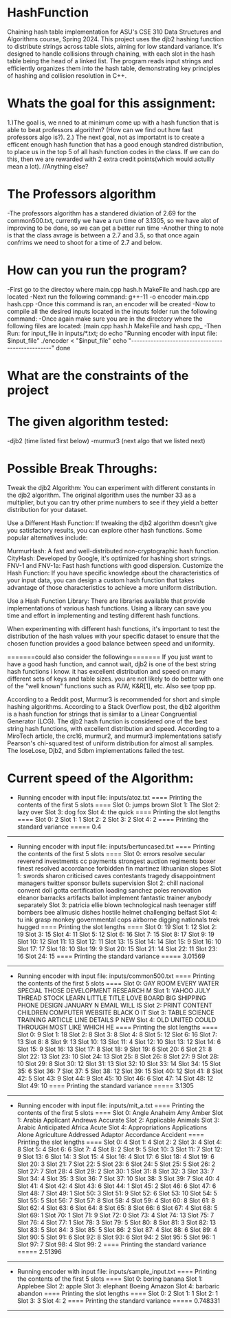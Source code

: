 # HashFunction
 Chaining hash table implementation for ASU's CSE 310 Data Structures and Algorithms course, Spring 2024. This project uses the djb2 hashing function to distribute strings across table slots, aiming for low standard variance. It's designed to handle collisions through chaining, with each slot in the hash table being the head of a linked list. The program reads input strings and efficiently organizes them into the hash table, demonstrating key principles of hashing and collision resolution in C++.

 # Whats the goal for this assignment:
1.)The goal is, we nned to at minimum come up with a hash function that is able to beat professors algorithm? (How can we find out how fast professors algo is?).
2.) The next goal, not as importatnt is to create a efficent enough hash function that has a good enough standred distribution, to place us in the top 5 of all hash function codes in the class. If we can do this, then we are rewarded with 2 extra credit points(which would actullly mean a lot).
//Anything else?

# The Professors algorithm
-The professors algorithm has a standered diviation of 2.69 for the common500.txt, currently we have a run time of 3.1305, so we have alot of improving to be done, so we can get a better run time
-Another thing to note is that the class avrage is between a 2.7 and 3.5, so that once again confrims we need to shoot for a time of 2.7 and below.

# How can you run the program?
-First go to the directoy where main.cpp hash.h MakeFile and hash.cpp are located
-Next run the following command: g++-11 -o encoder main.cpp hash.cpp
-Once this command is ran, an encoder will be created
-Now to compile all the desired inputs located in the inputs folder run the following command:
-Once again make sure you are in the directory where the following files are located: (main.cpp hash.h MakeFile and hash.cpp_
-Then Run: for input_file in inputs/*.txt; do
    echo "Running encoder with input file: $input_file"
    ./encoder < "$input_file"
    echo "-------------------------------------------------"
done

# What are the constraints of the project

# The given algorithm tested:
-djb2 (time listed first below)
-murmur3 (next algo that we listed next)


# Possible Break Throughs:
Tweak the djb2 Algorithm: You can experiment with different constants in the djb2 algorithm. The original algorithm uses the number 33 as a multiplier, but you can try other prime numbers to see if they yield a better distribution for your dataset.

Use a Different Hash Function: If tweaking the djb2 algorithm doesn't give you satisfactory results, you can explore other hash functions. Some popular alternatives include:

MurmurHash: A fast and well-distributed non-cryptographic hash function.
CityHash: Developed by Google, it's optimized for hashing short strings.
FNV-1 and FNV-1a: Fast hash functions with good dispersion.
Customize the Hash Function: If you have specific knowledge about the characteristics of your input data, you can design a custom hash function that takes advantage of those characteristics to achieve a more uniform distribution.

Use a Hash Function Library: There are libraries available that provide implementations of various hash functions. Using a library can save you time and effort in implementing and testing different hash functions.

When experimenting with different hash functions, it's important to test the distribution of the hash values with your specific dataset to ensure that the chosen function provides a good balance between speed and uniformity.

=======could also consider the following========
If you just want to have a good hash function, and cannot wait, djb2 is one of the best string hash functions i know. it has excellent distribution and speed on many different sets of keys and table sizes. you are not likely to do better with one of the "well known" functions such as PJW, K&R[1], etc. Also see tpop pp.

According to a Reddit post, Murmur3 is recommended for short and simple hashing algorithms. 
According to a Stack Overflow post, the djb2 algorithm is a hash function for strings that is similar to a Linear Congruential Generator (LCG). The djb2 hash function is considered one of the best string hash functions, with excellent distribution and speed. 
According to a MiroTech article, the crc16, murmur2, and murmur3 implementations satisfy Pearson's chi-squared test of uniform distribution for almost all samples. The loseLose, Djb2, and Sdbm implementations failed the test. 

# Current speed of the Algorithm:

* Running encoder with input file: inputs/atoz.txt
==== Printing the contents of the first 5 slots ====
Slot 0: jumps brown 
Slot 1: The 
Slot 2: lazy over 
Slot 3: dog fox 
Slot 4: the quick 
==== Printing the slot lengths ====
Slot 0: 2
Slot 1: 1
Slot 2: 2
Slot 3: 2
Slot 4: 2
==== Printing the standard variance =====
0.4
-------------------------------------------------
* Running encoder with input file: inputs/bertuncased.txt
==== Printing the contents of the first 5 slots ====
Slot 0: errors resolve secular reverend investments cc payments strongest auction regiments boxer finest resolved accordance forbidden fin martinez lithuanian slopes 
Slot 1: swords sharon criticised caves contestants tragedy disappointment managers twitter sponsor bullets supervision 
Slot 2: chill nacional convent doll gotta certification loading sanchez poles renovation eleanor barracks artifacts ballot implement fantastic trainer anybody separately 
Slot 3: patricia ellie blown technological nash teenager stiff bombers bee allmusic dishes hostile helmet challenging belfast 
Slot 4: tu ink grasp monkey governmental cops airborne digging nationals trek hugged 
==== Printing the slot lengths ====
Slot 0: 19
Slot 1: 12
Slot 2: 19
Slot 3: 15
Slot 4: 11
Slot 5: 12
Slot 6: 16
Slot 7: 15
Slot 8: 17
Slot 9: 19
Slot 10: 12
Slot 11: 13
Slot 12: 11
Slot 13: 15
Slot 14: 14
Slot 15: 9
Slot 16: 10
Slot 17: 17
Slot 18: 10
Slot 19: 9
Slot 20: 15
Slot 21: 14
Slot 22: 11
Slot 23: 16
Slot 24: 15
==== Printing the standard variance =====
3.01569
-------------------------------------------------
* Running encoder with input file: inputs/common500.txt
==== Printing the contents of the first 5 slots ====
Slot 0: GAY ROOM EVERY WATER SPECIAL THOSE DEVELOPMENT RESEARCH M 
Slot 1: YAHOO JULY THREAD STOCK LEARN LITTLE TITLE LOVE BOARD BIG SHIPPING PHONE DESIGN JANUARY N EMAIL WILL IS 
Slot 2: PRINT CONTENT CHILDREN COMPUTER WEBSITE BLACK O IT 
Slot 3: TABLE SCIENCE TRAINING ARTICLE LINE DETAILS P NEW 
Slot 4: OLD UNITED COULD THROUGH MOST LIKE WHICH HE 
==== Printing the slot lengths ====
Slot 0: 9
Slot 1: 18
Slot 2: 8
Slot 3: 8
Slot 4: 8
Slot 5: 12
Slot 6: 16
Slot 7: 13
Slot 8: 8
Slot 9: 13
Slot 10: 13
Slot 11: 4
Slot 12: 10
Slot 13: 12
Slot 14: 6
Slot 15: 9
Slot 16: 13
Slot 17: 8
Slot 18: 9
Slot 19: 6
Slot 20: 6
Slot 21: 8
Slot 22: 13
Slot 23: 10
Slot 24: 13
Slot 25: 8
Slot 26: 8
Slot 27: 9
Slot 28: 10
Slot 29: 8
Slot 30: 12
Slot 31: 13
Slot 32: 10
Slot 33: 14
Slot 34: 15
Slot 35: 6
Slot 36: 7
Slot 37: 5
Slot 38: 12
Slot 39: 15
Slot 40: 12
Slot 41: 8
Slot 42: 5
Slot 43: 9
Slot 44: 9
Slot 45: 10
Slot 46: 6
Slot 47: 14
Slot 48: 12
Slot 49: 10
==== Printing the standard variance =====
3.1305
-------------------------------------------------
* Running encoder with input file: inputs/mit_a.txt
==== Printing the contents of the first 5 slots ====
Slot 0: Angle Anaheim Amy Amber 
Slot 1: Arabia Applicant Andrews Accurate 
Slot 2: Applicable Animals 
Slot 3: Arabic Anticipated Africa Acute 
Slot 4: Appropriations Applications Alone Agriculture Addressed Adaptor Accordance Accident 
==== Printing the slot lengths ====
Slot 0: 4
Slot 1: 4
Slot 2: 2
Slot 3: 4
Slot 4: 8
Slot 5: 4
Slot 6: 6
Slot 7: 4
Slot 8: 2
Slot 9: 5
Slot 10: 3
Slot 11: 7
Slot 12: 9
Slot 13: 6
Slot 14: 3
Slot 15: 4
Slot 16: 4
Slot 17: 6
Slot 18: 4
Slot 19: 6
Slot 20: 3
Slot 21: 7
Slot 22: 5
Slot 23: 6
Slot 24: 5
Slot 25: 5
Slot 26: 2
Slot 27: 7
Slot 28: 4
Slot 29: 2
Slot 30: 1
Slot 31: 8
Slot 32: 3
Slot 33: 7
Slot 34: 4
Slot 35: 3
Slot 36: 7
Slot 37: 10
Slot 38: 3
Slot 39: 7
Slot 40: 4
Slot 41: 4
Slot 42: 4
Slot 43: 6
Slot 44: 1
Slot 45: 2
Slot 46: 6
Slot 47: 6
Slot 48: 7
Slot 49: 1
Slot 50: 3
Slot 51: 9
Slot 52: 6
Slot 53: 10
Slot 54: 5
Slot 55: 5
Slot 56: 7
Slot 57: 8
Slot 58: 4
Slot 59: 4
Slot 60: 8
Slot 61: 8
Slot 62: 4
Slot 63: 6
Slot 64: 8
Slot 65: 8
Slot 66: 6
Slot 67: 4
Slot 68: 5
Slot 69: 1
Slot 70: 1
Slot 71: 9
Slot 72: 0
Slot 73: 4
Slot 74: 13
Slot 75: 7
Slot 76: 4
Slot 77: 1
Slot 78: 3
Slot 79: 5
Slot 80: 8
Slot 81: 3
Slot 82: 13
Slot 83: 5
Slot 84: 3
Slot 85: 5
Slot 86: 2
Slot 87: 4
Slot 88: 6
Slot 89: 4
Slot 90: 5
Slot 91: 6
Slot 92: 8
Slot 93: 6
Slot 94: 2
Slot 95: 5
Slot 96: 1
Slot 97: 7
Slot 98: 4
Slot 99: 2
==== Printing the standard variance =====
2.51396
-------------------------------------------------
* Running encoder with input file: inputs/sample_input.txt
==== Printing the contents of the first 5 slots ====
Slot 0: boring banana 
Slot 1: Applebee 
Slot 2: apple 
Slot 3: elephant  Boeing Amazon 
Slot 4: barbaric abandon 
==== Printing the slot lengths ====
Slot 0: 2
Slot 1: 1
Slot 2: 1
Slot 3: 3
Slot 4: 2
==== Printing the standard variance =====
0.748331
------------------------------------------------- 







